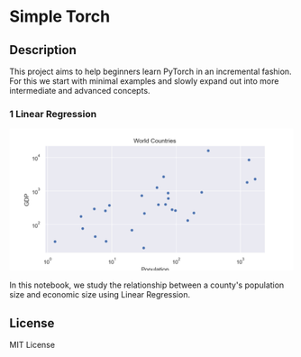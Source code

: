 # Simple Torch

## Description
This project aims to help beginners learn PyTorch in an incremental fashion. For this we start with minimal examples and slowly expand out into more intermediate and advanced concepts.

### 1 Linear Regression

![](figures/data.png)

In this notebook, we study the relationship between a county's population size and economic size using Linear Regression.

## License
MIT License